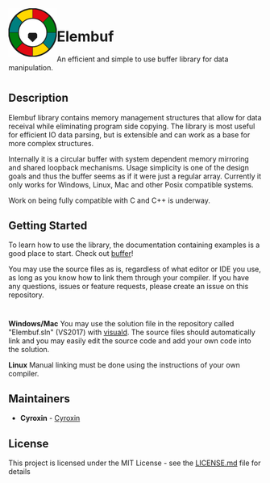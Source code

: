 <img src="logo.png" align="left" height="96" width="96" >

# Elembuf
An efficient and simple to use buffer library for data manipulation.
#

## Description
Elembuf library contains memory management structures that allow for data receival while eliminating
program side copying. The library is most useful for efficient IO data parsing, but is extensible and
can work as a base for more complex structures.

Internally it is a circular buffer with system dependent memory mirroring and shared loopback mechanisms.
Usage simplicity is one of the design goals and thus the buffer seems as if it were just a regular array.
Currently it only works for Windows, Linux, Mac and other Posix compatible systems.

Work on being fully compatible with C and C++ is underway.

## Getting Started

To learn how to use the library, the documentation containing examples is a good place to start. Check out 
[buffer](http://htmlpreview.github.io/?https://github.com/Cyroxin/Elembuf/blob/master/doc/buffer.html)!

You may use the source files as is, regardless of what editor or IDE you use, as long as you know how to link
them through your compiler. If you have any questions, issues or feature requests, please create an issue on this repository.

#

<b>Windows/Mac</b>
You may use the solution file in the repository called "Elembuf.sln" (VS2017) with [visuald](https://github.com/dlang/visuald).
The source files should automatically link and you may easily edit the source code and add your own code into the solution.

<b>Linux</b>
Manual linking must be done using the instructions of your own compiler. 

## Maintainers

* **Cyroxin** - [Cyroxin](https://github.com/cyroxin)

## License

This project is licensed under the MIT License - see the [LICENSE.md](LICENSE.md) file for details
